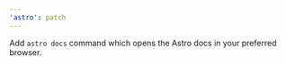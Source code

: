 ```yaml
---
'astro': patch
---
```


Add `astro docs` command which opens the Astro docs in your preferred browser.
